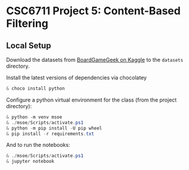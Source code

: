 # CSC6711 Project 5: Content-Based Filtering

## Local Setup

Download the datasets from [BoardGameGeek on Kaggle](https://www.kaggle.com/datasets/threnjen/board-games-database-from-boardgamegeek?resource=download)
to the `datasets` directory.


Install the latest versions of dependencies via chocolatey

```PowerShell
& choco install python
```

Configure a python virtual environment for the class (from the project directory):

```PowerShell
& python -m venv msoe
& ./msoe/Scripts/activate.ps1
& python -m pip install -U pip wheel
& pip install -r requirements.txt
```

And to run the notebooks:

```PowerShell
& ./msoe/Scripts/activate.ps1
& jupyter notebook
```
